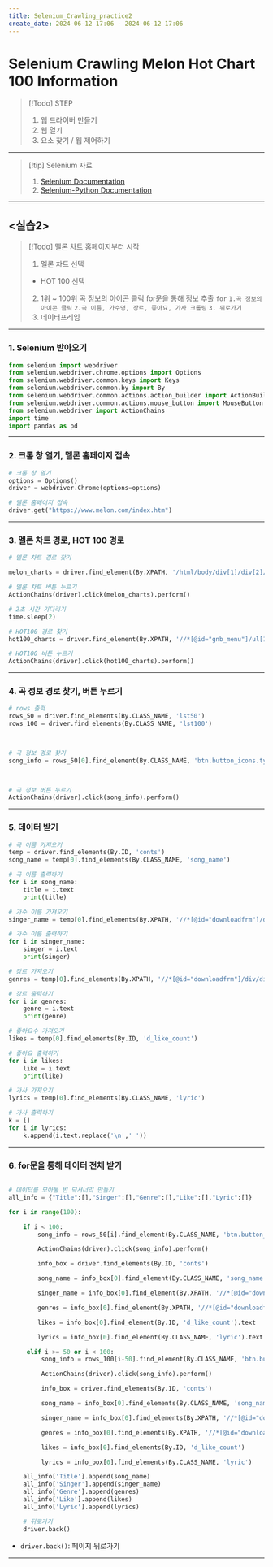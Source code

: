 ```yaml
---
title: Selenium_Crawling_practice2
create_date: 2024-06-12 17:06 - 2024-06-12 17:06
---
```

# Selenium Crawling Melon Hot Chart 100 Information

>[!Todo] STEP
>1. 웹 드라이버 만들기
>2. 웹 열기
>3. 요소 찾기 / 웹 제어하기

---

>[!tip] Selenium 자료
>1. [Selenium Documentation](https://www.selenium.dev/documentation/)
>2. [Selenium-Python Documentation](https://selenium-python.readthedocs.io/index.html)

---
## <실습2>

>[!Todo] 멜론 차트 홈페이지부터 시작
>1. 멜론 차트 선택
>	- HOT 100 선택
>2. 1위 ~ 100위 곡 정보의 아이콘 클릭 for문을 통해 정보 추출
>	`for`
>		`1.곡 정보의 아이콘 클릭`
>		`2.곡 이름, 가수명, 장르, 좋아요, 가사 크롤링` 
>		`3. 뒤로가기`
>3. 데이터프레임

---
### 1. Selenium 받아오기

```python
from selenium import webdriver
from selenium.webdriver.chrome.options import Options
from selenium.webdriver.common.keys import Keys
from selenium.webdriver.common.by import By
from selenium.webdriver.common.actions.action_builder import ActionBuilder
from selenium.webdriver.common.actions.mouse_button import MouseButton
from selenium.webdriver import ActionChains
import time
import pandas as pd
```

---

### 2. 크롬 창 열기, 멜론 홈페이지 접속

```python
# 크롬 창 열기
options = Options()
driver = webdriver.Chrome(options=options)

# 멜론 홈페이지 접속
driver.get("https://www.melon.com/index.htm")
```

---

### 3. 멜론 차트 경로, HOT 100 경로 

```python
# 멜론 차트 경로 찾기

melon_charts = driver.find_element(By.XPATH, '/html/body/div[1]/div[2]/div/div[2]/ul[1]/li[1]/a/span[2]')

# 멜론 차트 버튼 누르기
ActionChains(driver).click(melon_charts).perform()

# 2초 시간 기다리기
time.sleep(2)

# HOT100 경로 찾기
hot100_charts = driver.find_element(By.XPATH, '//*[@id="gnb_menu"]/ul[1]/li[1]/div/ul/li[2]/a/span')

# HOT100 버튼 누르기
ActionChains(driver).click(hot100_charts).perform()
```

---
### 4. 곡 정보 경로 찾기, 버튼 누르기

```python
# rows 출력
rows_50 = driver.find_elements(By.CLASS_NAME, 'lst50')
rows_100 = driver.find_elements(By.CLASS_NAME, 'lst100')

  

# 곡 정보 경로 찾기
song_info = rows_50[0].find_element(By.CLASS_NAME, 'btn.button_icons.type03.song_info')

  

# 곡 정보 버튼 누르기
ActionChains(driver).click(song_info).perform()
```

---
### 5. 데이터 받기

```python
# 곡 이름 가져오기
temp = driver.find_elements(By.ID, 'conts')
song_name = temp[0].find_elements(By.CLASS_NAME, 'song_name')

# 곡 이름 출력하기
for i in song_name:
    title = i.text
    print(title)
```

```python
# 가수 이름 가져오기
singer_name = temp[0].find_elements(By.XPATH, '//*[@id="downloadfrm"]/div/div/div[2]/div[1]/div[2]/a/span[1]')

# 가수 이름 출력하기
for i in singer_name:
    singer = i.text
    print(singer)
```

```python
# 장르 가져오기
genres = temp[0].find_elements(By.XPATH, '//*[@id="downloadfrm"]/div/div/div[2]/div[2]/dl/dd[3]')

# 장르 출력하기
for i in genres:
    genre = i.text
    print(genre)
```

```python
# 좋아요수 가져오기
likes = temp[0].find_elements(By.ID, 'd_like_count')

# 좋아요 출력하기
for i in likes:
    like = i.text
    print(like)
```

```python
# 가사 가져오기
lyrics = temp[0].find_elements(By.CLASS_NAME, 'lyric')

# 가사 출력하기
k = []
for i in lyrics:
    k.append(i.text.replace('\n',' '))
```

---
### 6. for문을 통해 데이터 전체 받기

```python

# 데이터를 모아둘 빈 딕셔너리 만들기
all_info = {"Title":[],"Singer":[],"Genre":[],"Like":[],"Lyric":[]}

for i in range(100):

    if i < 100:
        song_info = rows_50[i].find_element(By.CLASS_NAME, 'btn.button_icons.type03.song_info')

        ActionChains(driver).click(song_info).perform()

        info_box = driver.find_elements(By.ID, 'conts')

        song_name = info_box[0].find_element(By.CLASS_NAME, 'song_name').text

        singer_name = info_box[0].find_element(By.XPATH, '//*[@id="downloadfrm"]/div/div/div[2]/div[1]/div[2]/a/span[1]').text

        genres = info_box[0].find_element(By.XPATH, '//*[@id="downloadfrm"]/div/div/div[2]/div[2]/dl/dd[3]').text

        likes = info_box[0].find_element(By.ID, 'd_like_count').text

        lyrics = info_box[0].find_element(By.CLASS_NAME, 'lyric').text.replace("\n",' ')

     elif i >= 50 or i < 100:
         song_info = rows_100[i-50].find_element(By.CLASS_NAME, 'btn.button_icons.type03.song_info')

         ActionChains(driver).click(song_info).perform()

         info_box = driver.find_elements(By.ID, 'conts')

         song_name = info_box[0].find_elements(By.CLASS_NAME, 'song_name')

         singer_name = info_box[0].find_elements(By.XPATH, '//*[@id="downloadfrm"]/div/div/div[2]/div[1]/div[2]/a/span[1]')

         genres = info_box[0].find_elements(By.XPATH, '//*[@id="downloadfrm"]/div/div/div[2]/div[2]/dl/dd[3]')

         likes = info_box[0].find_elements(By.ID, 'd_like_count')

         lyrics = info_box[0].find_elements(By.CLASS_NAME, 'lyric')

    all_info['Title'].append(song_name)
    all_info['Singer'].append(singer_name)
    all_info['Genre'].append(genres)
    all_info['Like'].append(likes)
    all_info['Lyric'].append(lyrics)

	# 뒤로가기
    driver.back()
```

- `driver.back()`: 페이지 뒤로가기

---